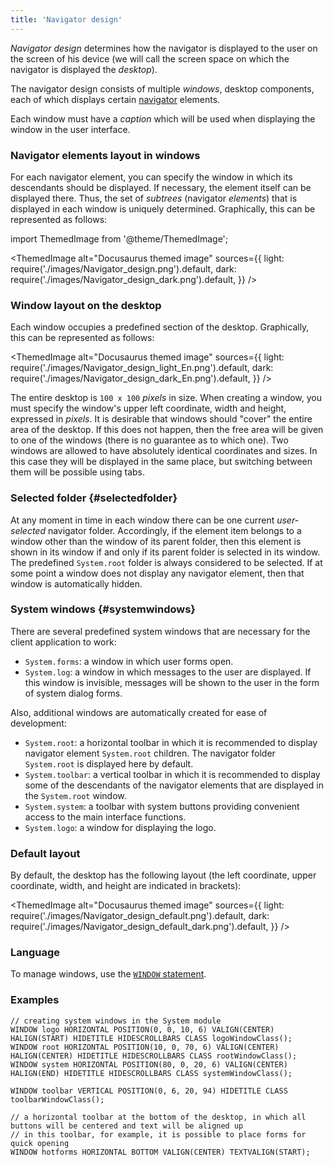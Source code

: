 ```yaml
---
title: 'Navigator design'
---
```


*Navigator design* determines how the navigator is displayed to the user on the screen of his device (we will call the screen space on which the navigator is displayed the *desktop*).

The navigator design consists of multiple *windows*, desktop components, each of which displays certain [navigator](Navigator.md) elements. 

Each window must have a *caption* which will be used when displaying the window in the user interface.

### Navigator elements layout in windows

For each navigator element, you can specify the window in which its descendants should be displayed. If necessary, the element itself can be displayed there. Thus, the set of *subtrees* (navigator *elements*) that is displayed in each window is uniquely determined. Graphically, this can be represented as follows:


import ThemedImage from '@theme/ThemedImage';

<ThemedImage
    alt="Docusaurus themed image"
    sources={{
        light: require('./images/Navigator_design.png').default,
        dark: require('./images/Navigator_design_dark.png').default,
    }}
/>

### Window layout on the desktop

Each window occupies a predefined section of the desktop. Graphically, this can be represented as follows:

<ThemedImage
    alt="Docusaurus themed image"
    sources={{
        light: require('./images/Navigator_design_light_En.png').default,
        dark: require('./images/Navigator_design_dark_En.png').default,
    }}
/>

The entire desktop is `100 x 100` *pixels* in size. When creating a window, you must specify the window's upper left coordinate, width and height, expressed in *pixels*. It is desirable that windows should "cover" the entire area of the desktop. If this does not happen, then the free area will be given to one of the windows (there is no guarantee as to which one). Two windows are allowed to have absolutely identical coordinates and sizes. In this case they will be displayed in the same place, but switching between them will be possible using tabs.

### Selected folder {#selectedfolder}

At any moment in time in each window there can be one current *user-selected* navigator folder. Accordingly, if the element item belongs to a window other than the window of its parent folder, then this element is shown in its window if and only if its parent folder is selected in its window. The predefined `System.root` folder is always considered to be selected. If at some point a window does not display any navigator element, then that window is automatically hidden.

### System windows {#systemwindows}

There are several predefined system windows that are necessary for the client application to work:

-   `System.forms`: a window in which user forms open.
-   `System.log`: a window in which messages to the user are displayed. If this window is invisible, messages will be shown to the user in the form of system dialog forms.

Also, additional windows are automatically created for ease of development:

-   `System.root`: a horizontal toolbar in which it is recommended to display navigator element `System.root` children. The navigator folder `System.root` is displayed here by default.
-   `System.toolbar`: a vertical toolbar in which it is recommended to display some of the descendants of the navigator elements that are displayed in the `System.root` window.
-   `System.system`: a toolbar with system buttons providing convenient access to the main interface functions.
-   `System.logo`: a window for displaying the logo.

### Default layout

By default, the desktop has the following layout (the left coordinate, upper coordinate, width, and height are indicated in brackets):


<ThemedImage
    alt="Docusaurus themed image"
    sources={{
        light: require('./images/Navigator_design_default.png').default,
        dark: require('./images/Navigator_design_default_dark.png').default,
    }}
/>

### Language

To manage windows, use the [`WINDOW` statement](WINDOW_statement.md).

### Examples

```lsf
// creating system windows in the System module
WINDOW logo HORIZONTAL POSITION(0, 0, 10, 6) VALIGN(CENTER) HALIGN(START) HIDETITLE HIDESCROLLBARS CLASS logoWindowClass();
WINDOW root HORIZONTAL POSITION(10, 0, 70, 6) VALIGN(CENTER) HALIGN(CENTER) HIDETITLE HIDESCROLLBARS CLASS rootWindowClass();
WINDOW system HORIZONTAL POSITION(80, 0, 20, 6) VALIGN(CENTER) HALIGN(END) HIDETITLE HIDESCROLLBARS CLASS systemWindowClass();

WINDOW toolbar VERTICAL POSITION(0, 6, 20, 94) HIDETITLE CLASS toolbarWindowClass();

// a horizontal toolbar at the bottom of the desktop, in which all buttons will be centered and text will be aligned up
// in this toolbar, for example, it is possible to place forms for quick opening
WINDOW hotforms HORIZONTAL BOTTOM VALIGN(CENTER) TEXTVALIGN(START);
```

  
